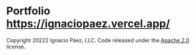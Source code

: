# Portfolio https://ignaciopaez.vercel.app/

Copyright 20222 Ignacio Páez, LLC. Code released under the [Apache 2.0](https://github.com/IronSummitMedia/startbootstrap-agency/blob/gh-pages/LICENSE) license.
